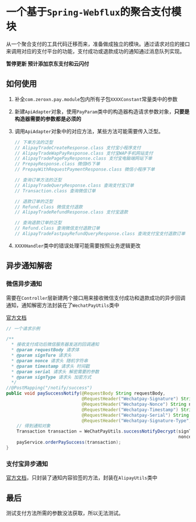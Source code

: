 # 一个基于`Spring-Webflux`的聚合支付模块

从一个聚合支付的工具代码迁移而来，准备做成独立的模块。通过请求对应的接口来调用对应的支付平台的功能，支付成功或退款成功的通知通过消息队列实现。

**暂停更新 预计添加京东支付和云闪付**

## 如何使用

1. 补全`com.zeroxn.pay.module`包内所有子包`XXXXConstant`常量类中的参数

2. 新建`ApiAdapter`对象，使用`PayParam`类中的构造器构造请求参数对象，**只要是构造器需要的参数都是必须的**

3. 调用`ApiAdapter`对象中的对应方法，某些方法可能需要传入泛型。

   ```java
   // 下单方法的泛型
   // AlipayTradeCreateResponse.class 支付宝小程序支付
   // AlipayTradeWapPayResponse.class 支付宝WAP手机网站支付
   // AlipayTradePagePayResponse.class 支付宝电脑端网站下单
   // PrepayResponse.class 微信H5下单
   // PrepayWithRequestPaymentResponse.class 微信小程序下单
   
   // 查询订单方法的泛型
   // AlipayTradeQueryResponse.class 查询支付宝订单
   // Transaction.class 查询微信订单
   
   // 退款订单的泛型
   // Refund.class 微信支付退款
   // AlipayTradeRefundResponse.class 支付宝退款
   
   // 查询退款订单的泛型
   // Refund.class 查询微信支付退款订单
   // AlipayTradeFastpayRefundQueryResponse.class 查询支付宝支付退款订单
   ```

4. `XXXXHandler`类中的错误处理可能需要按照业务逻辑更改

## 异步通知解密

### 微信异步通知

需要在`Controller`层新建两个接口用来接收微信支付成功和退款成功的异步回调通知，通知解密方法封装在了`WechatPayUtils`类中

[官方文档](https://pay.weixin.qq.com/wiki/doc/apiv3/apis/chapter3_1_5.shtml)

```java
// 一个请求示例

/**
  * 接收支付成功后微信服务器发送的回调通知
  * @param requestBody 请求体
  * @param signTure 请求头
  * @param nonce 请求头 随机字符串
  * @param timestamp 请求头 时间戳
  * @param serial 请求头 解密需要的参数
  * @param signType 请求头 加密方式
  */
//@PostMapping("/notify/success")
public void paySuccessNotify(@RequestBody String requestBody, 
                             @RequestHeader("Wechatpay-Signature") String signTure,
                             @RequestHeader("Wechatpay-Nonce") String nonce,
                             @RequestHeader("Wechatpay-Timestamp") String timestamp,
                             @RequestHeader("Wechatpay-Serial") String serial,
                             @RequestHeader("Wechatpay-Signature-Type") String signType){
    // 得到通知对象
    Transaction transaction = WeChatPayUtils.successNotifyDecrypt(signTure, signType, 
                                                                  nonce, timestamp, serial, requestBody);
    payService.orderPaySuccess(transaction);
}
```

### 支付宝异步通知

[官方文档](https://opendocs.alipay.com/open/270/105902?pathHash=d5cd617e&ref=api)，只封装了通知内容验签的方法，封装在`AlipayUtils`类中

## 最后

测试支付方法所需的参数没法获取，所以无法测试。